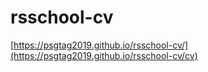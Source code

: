 # rsschool-cv
[https://psgtag2019.github.io/rsschool-cv/](https://psgtag2019.github.io/rsschool-cv/cv)
